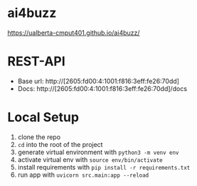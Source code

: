 # ai4buzz

https://ualberta-cmput401.github.io/ai4buzz/

# REST-API

- Base url: http://[2605:fd00:4:1001:f816:3eff:fe26:70dd]
- Docs: http://[2605:fd00:4:1001:f816:3eff:fe26:70dd]/docs

# Local Setup

1. clone the repo
2. `cd` into the root of the project
3. generate virtual environment with `python3 -m venv env`
4. activate virtual env with `source env/bin/activate`
5. install requirements with `pip install -r requirements.txt`
6. run app with `uvicorn src.main:app --reload`
